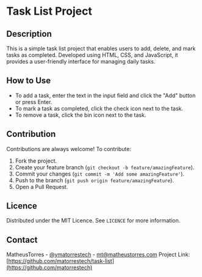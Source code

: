 # Task List Project

## Description

This is a simple task list project that enables users to add, delete, and mark tasks as completed. Developed using HTML, CSS, and JavaScript, it provides a user-friendly interface for managing daily tasks.

## How to Use

-   To add a task, enter the text in the input field and click the "Add" button or press Enter.
-   To mark a task as completed, click the check icon next to the task.
-   To remove a task, click the bin icon next to the task.

## Contribution

Contributions are always welcome! To contribute:

1. Fork the project.
2. Create your feature branch (`git checkout -b feature/amazingFeature`).
3. Commit your changes (`git commit -m 'Add some amazingFeature'`).
4. Push to the branch (`git push origin feature/amazingFeature`).
5. Open a Pull Request.

## Licence

Distributed under the MIT Licence. See `LICENCE` for more information.

## Contact

MatheusTorres - [@ymatorrestech](https://www.linkedin.com/in/matorrestech/) - mt@matheustorres.com
Project Link: [https://github.com/matorrestech/task-list](https://github.com/matorrestech)
